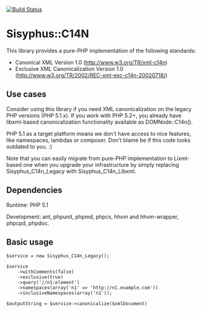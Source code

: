 [![Build Status](https://travis-ci.org/bkon/sisyphus.svg?branch=master)](https://travis-ci.org/bkon/sisyphus)

Sisyphus::C14N
==============

This  library  provides a  pure-PHP  implementation  of the  following
standards:
* Canonical XML Version   1.0   (http://www.w3.org/TR/xml-c14n)
* Exclusive XML Canonicalization Version 1.0
(http://www.w3.org/TR/2002/REC-xml-exc-c14n-20020718/)

Use cases
---------

Consider using  this library if  you need XML canonicalization  on the
legacy  PHP versions  (PHP  5.1.x). If  you work  with  PHP 5.2+,  you
already have libxml-based  canonicalization functionality available as
DOMNode::C14n().

PHP  5.1 as  a target  platform  means we  don't have  access to  nice
features, like namespaces, lambdas or composer. Don't blame be if this
code looks outdated to you. :)

Note  that you  can  easily migrate  from  pure-PHP implementation  to
Lixml-based  one  when  you  upgrade  your  infrastructure  by  simply
replacing Sisyphus_C14n_Legacy with Sisyphus_C14n_Libxml.

Dependencies
------------

Runtime: PHP 5.1

Development:  ant,  phpunit,  phpmd,  phpcs,  hhvm  and  hhvm-wrapper,
phpcpd, phpdoc.

Basic usage
-----------

```
$service = new Sisyphus_C14n_Legacy();

$service
    ->withComments(false)
    ->exclusive(true)
    ->query('//n1:element')
    ->namespaces(array('n1' => 'http://n1.example.com'))
    ->inclusiveNamespaces(array('n1'));

$outputString = $service->canonicalize($xmlDocument)
```
